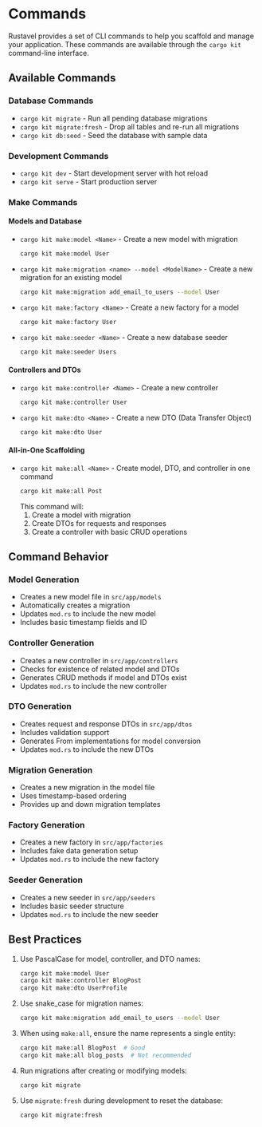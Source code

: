 # Commands

Rustavel provides a set of CLI commands to help you scaffold and manage your application. These commands are available through the `cargo kit` command-line interface.

## Available Commands

### Database Commands

- `cargo kit migrate` - Run all pending database migrations
- `cargo kit migrate:fresh` - Drop all tables and re-run all migrations
- `cargo kit db:seed` - Seed the database with sample data

### Development Commands

- `cargo kit dev` - Start development server with hot reload
- `cargo kit serve` - Start production server

### Make Commands

#### Models and Database

- `cargo kit make:model <Name>` - Create a new model with migration
  ```bash
  cargo kit make:model User
  ```

- `cargo kit make:migration <name> --model <ModelName>` - Create a new migration for an existing model
  ```bash
  cargo kit make:migration add_email_to_users --model User
  ```

- `cargo kit make:factory <Name>` - Create a new factory for a model
  ```bash
  cargo kit make:factory User
  ```

- `cargo kit make:seeder <Name>` - Create a new database seeder
  ```bash
  cargo kit make:seeder Users
  ```

#### Controllers and DTOs

- `cargo kit make:controller <Name>` - Create a new controller
  ```bash
  cargo kit make:controller User
  ```

- `cargo kit make:dto <Name>` - Create a new DTO (Data Transfer Object)
  ```bash
  cargo kit make:dto User
  ```

#### All-in-One Scaffolding

- `cargo kit make:all <Name>` - Create model, DTO, and controller in one command
  ```bash
  cargo kit make:all Post
  ```
  This command will:
  1. Create a model with migration
  2. Create DTOs for requests and responses
  3. Create a controller with basic CRUD operations

## Command Behavior

### Model Generation
- Creates a new model file in `src/app/models`
- Automatically creates a migration
- Updates `mod.rs` to include the new model
- Includes basic timestamp fields and ID

### Controller Generation
- Creates a new controller in `src/app/controllers`
- Checks for existence of related model and DTOs
- Generates CRUD methods if model and DTOs exist
- Updates `mod.rs` to include the new controller

### DTO Generation
- Creates request and response DTOs in `src/app/dtos`
- Includes validation support
- Generates From implementations for model conversion
- Updates `mod.rs` to include the new DTOs

### Migration Generation
- Creates a new migration in the model file
- Uses timestamp-based ordering
- Provides up and down migration templates

### Factory Generation
- Creates a new factory in `src/app/factories`
- Includes fake data generation setup
- Updates `mod.rs` to include the new factory

### Seeder Generation
- Creates a new seeder in `src/app/seeders`
- Includes basic seeder structure
- Updates `mod.rs` to include the new seeder

## Best Practices

1. Use PascalCase for model, controller, and DTO names:
   ```bash
   cargo kit make:model User
   cargo kit make:controller BlogPost
   cargo kit make:dto UserProfile
   ```

2. Use snake_case for migration names:
   ```bash
   cargo kit make:migration add_email_to_users --model User
   ```

3. When using `make:all`, ensure the name represents a single entity:
   ```bash
   cargo kit make:all BlogPost  # Good
   cargo kit make:all blog_posts  # Not recommended
   ```

4. Run migrations after creating or modifying models:
   ```bash
   cargo kit migrate
   ```

5. Use `migrate:fresh` during development to reset the database:
   ```bash
   cargo kit migrate:fresh
   ``` 